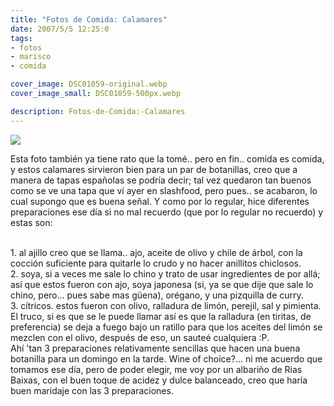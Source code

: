 ```yaml
---
title: "Fotos de Comida: Calamares"
date: 2007/5/5 12:25:0
tags: 
- fotos
- marisco
- comida

cover_image: DSC01059-original.webp
cover_image_small: DSC01059-500px.webp

description: Fotos-de-Comida:-Calamares
---
```



[![](DSC01059-800px.webp)](DSC01059-original.webp)  

Esta foto también ya tiene rato que la tomé.. pero en fin.. comida es comida, y estos calamares sirvieron bien para un par de botanillas, creo que a manera de tapas españolas se podría decir; tal vez quedaron tan buenos como se ve una tapa que ví ayer en slashfood, pero pues.. se acabaron, lo cual supongo que es buena señal. Y como por lo regular, hice diferentes preparaciones ese día si no mal recuerdo (que por lo regular no recuerdo) y estas son:  

<br/>
1.  al ajillo creo que se llama.. ajo, aceite de olivo y chile de árbol, con la cocción suficiente para quitarle lo crudo y no hacer anillitos chiclosos.
<br/>
2.  soya, si a veces me sale lo chino y trato de usar ingredientes de por allá; así que estos fueron con ajo, soya japonesa (si, ya se que dije que sale lo chino, pero... pues sabe mas güena), orégano, y una pizquilla de curry.
<br/>
3.  cítricos. estos fueron con olivo, ralladura de limón, perejil, sal y pimienta. El truco, si es que se le puede llamar así es que la ralladura (en tiritas, de preferencia) se deja a fuego bajo un ratillo para que los aceites del limón se mezclen con el olivo, después de eso, un sauteé cualquiera :P.
<br/>
Ahí 'tan 3 preparaciones relativamente sencillas que hacen una buena botanilla para un domingo en la tarde. Wine of choice?... ni me acuerdo que tomamos ese día, pero de poder elegir, me voy por un albariño de Rias Baixas, con el buen toque de acidez y dulce balanceado, creo que haría buen maridaje con las 3 preparaciones.
